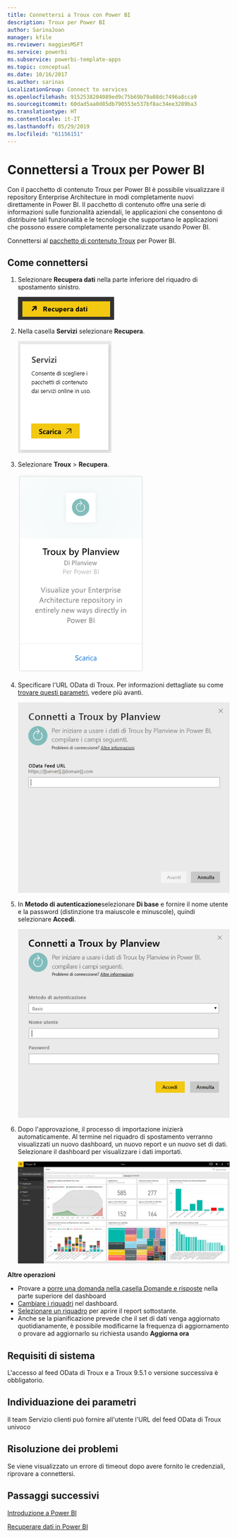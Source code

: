 ```yaml
---
title: Connettersi a Troux con Power BI
description: Troux per Power BI
author: SarinaJoan
manager: kfile
ms.reviewer: maggiesMSFT
ms.service: powerbi
ms.subservice: powerbi-template-apps
ms.topic: conceptual
ms.date: 10/16/2017
ms.author: sarinas
LocalizationGroup: Connect to services
ms.openlocfilehash: 9152538204089ed9c75b69b79a08dc7496a8cca9
ms.sourcegitcommit: 60dad5aa0d85db790553e537bf8ac34ee3289ba3
ms.translationtype: HT
ms.contentlocale: it-IT
ms.lasthandoff: 05/29/2019
ms.locfileid: "61156151"
---
```

# <a name="connect-to-troux-for-power-bi"></a>Connettersi a Troux per Power BI
Con il pacchetto di contenuto Troux per Power BI è possibile visualizzare il repository Enterprise Architecture in modi completamente nuovi direttamente in Power BI. Il pacchetto di contenuto offre una serie di informazioni sulle funzionalità aziendali, le applicazioni che consentono di distribuire tali funzionalità e le tecnologie che supportano le applicazioni che possono essere completamente personalizzate usando Power BI.

Connettersi al [pacchetto di contenuto Troux](https://app.powerbi.com/getdata/services/troux) per Power BI.

## <a name="how-to-connect"></a>Come connettersi
1. Selezionare **Recupera dati** nella parte inferiore del riquadro di spostamento sinistro.
   
   ![](media/service-connect-to-troux/getdata.png)
2. Nella casella **Servizi** selezionare **Recupera**.
   
   ![](media/service-connect-to-troux/services.png)
3. Selezionare **Troux** \> **Recupera**.
   
   ![](media/service-connect-to-troux/troux.png)
4. Specificare l'URL OData di Troux. Per informazioni dettagliate su come [trovare questi parametri](#FindingParams), vedere più avanti.
   
   ![](media/service-connect-to-troux/params.png)
5. In **Metodo di autenticazione**selezionare **Di base** e fornire il nome utente e la password (distinzione tra maiuscole e minuscole), quindi selezionare **Accedi**.
   
    ![](media/service-connect-to-troux/creds.png)
6. Dopo l'approvazione, il processo di importazione inizierà automaticamente. Al termine nel riquadro di spostamento verranno visualizzati un nuovo dashboard, un nuovo report e un nuovo set di dati. Selezionare il dashboard per visualizzare i dati importati.
   
     ![](media/service-connect-to-troux/dashboard.png)

**Altre operazioni**

* Provare a [porre una domanda nella casella Domande e risposte](consumer/end-user-q-and-a.md) nella parte superiore del dashboard
* [Cambiare i riquadri](service-dashboard-edit-tile.md) nel dashboard.
* [Selezionare un riquadro](consumer/end-user-tiles.md) per aprire il report sottostante.
* Anche se la pianificazione prevede che il set di dati venga aggiornato quotidianamente, è possibile modificarne la frequenza di aggiornamento o provare ad aggiornarlo su richiesta usando **Aggiorna ora**

## <a name="system-requirements"></a>Requisiti di sistema
L'accesso al feed OData di Troux e a Troux 9.5.1 o versione successiva è obbligatorio.

<a name="FindingParams"></a>

## <a name="finding-parameters"></a>Individuazione dei parametri
Il team Servizio clienti può fornire all'utente l'URL del feed OData di Troux univoco

## <a name="troubleshooting"></a>Risoluzione dei problemi
Se viene visualizzato un errore di timeout dopo avere fornito le credenziali, riprovare a connettersi.

## <a name="next-steps"></a>Passaggi successivi
[Introduzione a Power BI](service-get-started.md)

[Recuperare dati in Power BI](service-get-data.md)

